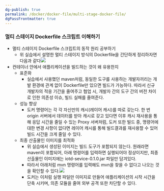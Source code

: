 ```yaml
---
dg-publish: true
permalink: /docker/docker-file/multi-stage-docker-file/
dgPassFrontmatter: true
---
```

### 멀티 스테이지 Dockerfile 스크립트 이해하기

-   멀티 스테이지 Dockerfile 스크립트의 동작 원리 공부하기
    -   위 실습에서 설명한 멀티 스테이지 방식의 Dockerfile을 간단하게 정리하자면 다음과 같다![](https://i.imgur.com/uNhwU5Y.png)
-   컨테이너 안에서 애플리케이션을 빌드하는 것이 왜 유용한지
    -   표준화
        -   실습에서 사용했던 maven처럼, 동일한 도구를 사용하는 개발자끼리는 개발 환경에 관계 없이 Dockerfile만 있으면 빌드가 가능하다. 따라서 신규 개발자의 적응 기간을 줄여주고 협업 시, 개발자 간의 도구 간의 버전 차이로 인한 의존성 이슈, 빌드 실패를 줄여준다.
    -   성능 향상
        -   도커 명령어는 각 각 자신만의 캐시(레이어 캐시)를 따로 갖는다. 한 번 origin 서버에서 데이터를 받아 캐시로 갖고 있다면 이후 캐시 재사용을 통해 응답 시간을 줄일 수 있는 Proxy 서버처럼, 도커 또한 빌드 중, 명령어에 대한 변경 사항이 없다면 레이어 캐시를 통해 빌드결과를 재사용할 수 있어 빌드 시간을 크게 줄일 수 있다.
    -   최종 산출물인 이미지를 최적화
        -   위 실습에서 생성된 이미지는 빌드 도구가 포함되지 않는다. 원래라면 maven이 포함되어, 아래 명령어를 입력하면 실행되어야 정상이지만, 최종 산출물인 이미지에는 iotd-sevice-0.1.0.jar 파일만 담겨있다.
        -   따라서 아래처럼 mvn 명령어를 입력해도 mvn을 찾을 수 없다고 나오는 것을 확인할 수 있다.![](https://i.imgur.com/h2bYz3E.png)
        -   도커는 이처럼 실행 파일만 이미지로 만들어 애플리케이션의 시작 시간을 단축 시키며, 의존 모듈을 줄여 외부 공격 또한 차단할 수 있다.